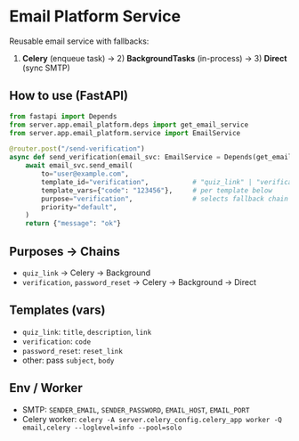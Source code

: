 # Email Platform Service

Reusable email service with fallbacks:

1. **Celery** (enqueue task) → 2) **BackgroundTasks** (in-process) → 3) **Direct** (sync SMTP)

## How to use (FastAPI)

```python
from fastapi import Depends
from server.app.email_platform.deps import get_email_service
from server.app.email_platform.service import EmailService

@router.post("/send-verification")
async def send_verification(email_svc: EmailService = Depends(get_email_service)):
    await email_svc.send_email(
        to="user@example.com",
        template_id="verification",           # "quiz_link" | "verification" | "password_reset"
        template_vars={"code": "123456"},     # per template below
        purpose="verification",               # selects fallback chain
        priority="default",
    )
    return {"message": "ok"}
```

## Purposes → Chains

- `quiz_link` → Celery → Background
- `verification`, `password_reset` → Celery → Background → Direct

## Templates (vars)

- `quiz_link`: `title`, `description`, `link`
- `verification`: `code`
- `password_reset`: `reset_link`
- other: pass `subject`, `body`

## Env / Worker

- SMTP: `SENDER_EMAIL`, `SENDER_PASSWORD`, `EMAIL_HOST`, `EMAIL_PORT`
- Celery worker:
  `celery -A server.celery_config.celery_app worker -Q email,celery --loglevel=info --pool=solo`
